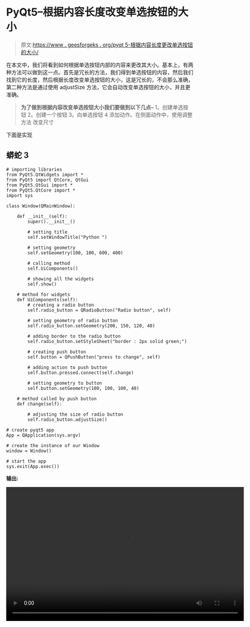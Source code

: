 # PyQt5–根据内容长度改变单选按钮的大小

> 原文:[https://www . geesforgeks . org/pyqt 5-根据内容长度更改单选按钮的大小/](https://www.geeksforgeeks.org/pyqt5-change-the-size-of-radio-button-according-to-content-length/)

在本文中，我们将看到如何根据单选按钮内部的内容来更改其大小。基本上，有两种方法可以做到这一点。首先是冗长的方法，我们得到单选按钮的内容，然后我们找到它的长度，然后根据长度改变单选按钮的大小，这是冗长的，不会那么准确，第二种方法是通过使用 adjustSize 方法，它会自动改变单选按钮的大小，并且更准确。

> **为了做到根据内容改变单选按钮大小我们要做到以下几点–**
> 1。创建单选按钮
> 2。创建一个按钮
> 3。向单选按钮
> 4 添加动作。在侧面动作中，使用调整方法
> 改变尺寸

下面是实现

## 蟒蛇 3

```
# importing libraries
from PyQt5.QtWidgets import *
from PyQt5 import QtCore, QtGui
from PyQt5.QtGui import *
from PyQt5.QtCore import *
import sys

class Window(QMainWindow):

    def __init__(self):
        super().__init__()

        # setting title
        self.setWindowTitle("Python ")

        # setting geometry
        self.setGeometry(100, 100, 600, 400)

        # calling method
        self.UiComponents()

        # showing all the widgets
        self.show()

    # method for widgets
    def UiComponents(self):
        # creating a radio button
        self.radio_button = QRadioButton("Radio button", self)

        # setting geometry of radio button
        self.radio_button.setGeometry(200, 150, 120, 40)

        # adding border to the radio button
        self.radio_button.setStyleSheet("border : 2px solid green;")

        # creating push button
        self.button = QPushButton("press to change", self)

        # adding action to push button
        self.button.pressed.connect(self.change)

        # setting geometry to button
        self.button.setGeometry(100, 100, 100, 40)

    # method called by push button
    def change(self):

        # adjusting the size of radio button
        self.radio_button.adjustSize()

# create pyqt5 app
App = QApplication(sys.argv)

# create the instance of our Window
window = Window()

# start the app
sys.exit(App.exec())
```

**输出:**

<video class="wp-video-shortcode" id="video-395753-1" width="640" height="360" preload="metadata" controls=""><source type="video/mp4" src="https://media.geeksforgeeks.org/wp-content/uploads/20200409233334/Python-09-04-2020-23_28_02.mp4?_=1">[https://media.geeksforgeeks.org/wp-content/uploads/20200409233334/Python-09-04-2020-23_28_02.mp4](https://media.geeksforgeeks.org/wp-content/uploads/20200409233334/Python-09-04-2020-23_28_02.mp4)</video>